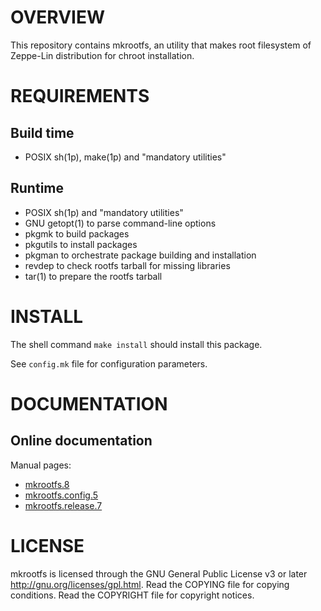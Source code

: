OVERVIEW
========

This repository contains mkrootfs, an utility that makes root
filesystem of Zeppe-Lin distribution for chroot installation.


REQUIREMENTS
============

Build time
----------
  * POSIX sh(1p), make(1p) and "mandatory utilities"

Runtime
-------
  * POSIX sh(1p) and "mandatory utilities"
  * GNU getopt(1) to parse command-line options
  * pkgmk to build packages
  * pkgutils to install packages
  * pkgman to orchestrate package building and installation
  * revdep to check rootfs tarball for missing libraries
  * tar(1) to prepare the rootfs tarball


INSTALL
=======

The shell command `make install` should install this package.

See `config.mk` file for configuration parameters.


DOCUMENTATION
=============

Online documentation
--------------------

Manual pages:
- [mkrootfs.8](https://zeppe-lin.github.io/mkrootfs.8.html)
- [mkrootfs.config.5](https://zeppe-lin.github.io/mkrootfs.config.5.html)
- [mkrootfs.release.7](https://zeppe-lin.github.io/mkrootfs.release.7.html)


LICENSE
=======

mkrootfs is licensed through the GNU General Public License v3 or
later <http://gnu.org/licenses/gpl.html>.
Read the COPYING file for copying conditions.
Read the COPYRIGHT file for copyright notices.
